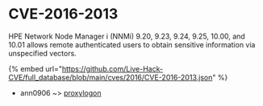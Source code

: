 # CVE-2016-2013

HPE Network Node Manager i (NNMi) 9.20, 9.23, 9.24, 9.25, 10.00, and 10.01 allows remote authenticated users to obtain sensitive information via unspecified vectors.

{% embed url="https://github.com/Live-Hack-CVE/full_database/blob/main/cves/2016/CVE-2016-2013.json" %}


* ann0906 ~> [proxylogon](https://www.alice-snow.ru/2016/database/cve-2016-2013/proxylogon-ann0906)